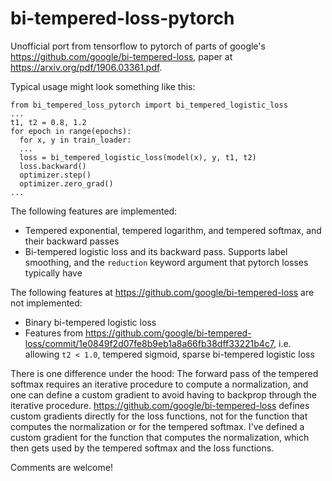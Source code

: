 # bi-tempered-loss-pytorch

Unofficial port from tensorflow to pytorch of parts of google's https://github.com/google/bi-tempered-loss, paper at https://arxiv.org/pdf/1906.03361.pdf.

Typical usage might look something like this:
```
from bi_tempered_loss_pytorch import bi_tempered_logistic_loss
...
t1, t2 = 0.8, 1.2
for epoch in range(epochs):
  for x, y in train_loader:
  ...
  loss = bi_tempered_logistic_loss(model(x), y, t1, t2)
  loss.backward()
  optimizer.step()
  optimizer.zero_grad()
...
```
The following features are implemented:

- Tempered exponential, tempered logarithm, and tempered softmax, and their backward passes
- Bi-tempered logistic loss and its backward pass. Supports label smoothing, and the `reduction` keyword argument that pytorch losses typically have

The following features at https://github.com/google/bi-tempered-loss are not implemented:

- Binary bi-tempered logistic loss
- Features from https://github.com/google/bi-tempered-loss/commit/1e0849f2d07fe8b9eb1a8a66fb38dff33221b4c7, i.e. allowing
`t2 < 1.0`, tempered sigmoid, sparse bi-tempered logistic loss

There is one difference under the hood: The forward pass of the tempered softmax requires an iterative procedure to compute a normalization, and one can define a custom gradient to avoid having to backprop through the iterative procedure. https://github.com/google/bi-tempered-loss defines custom gradients directly for the loss functions, not for the function that computes the normalization or for the tempered softmax. I've defined a custom gradient for the function that computes the normalization, which then gets used by the tempered softmax and the loss functions.

Comments are welcome!
